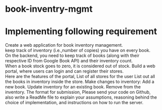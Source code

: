 # book-inventry-mgmt

# Implementing following requirement

Create a web application for book inventory management.   
keep track of inventory (i.e.,number of copies) you have on every book.  
On the backend, you need to keep track of books (along with their respective ID from Google
Book API) and their inventory count.   
When a book stock goes to zero, it is considered out of
stock.
Build a web portal, where users can login and can register their stores.  
Here are the features of the portal,
List of all stores for the user
List out all the books in inventory inside the store.
Make changes to inventory:
Add a new book.
Update inventory for an existing book.
Remove from the inventory.
The format for submission,
Please send your code on Github, also write a ReadMe file to explain your assumptions,
reasoning behind the choice of implementation, and instructions on how to run the server.
